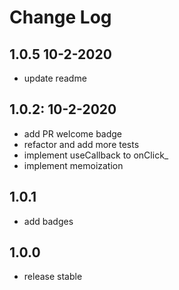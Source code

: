 # Change Log

## 1.0.5 10-2-2020

- update readme

## 1.0.2: 10-2-2020

- add PR welcome badge
- refactor and add more tests
- implement useCallback to onClick_
- implement memoization

## 1.0.1

- add badges

## 1.0.0

- release stable
